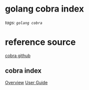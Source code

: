 # golang cobra index
###### tags: `golang cobra`

# reference source
[cobra github](https://github.com/spf13/cobra)

## cobra index
[Overview](/uVMacMaVR7igBspPNiYpAA)
[User Guide](/4MHL5OSMR3S7wgiUaxGHIQ)
